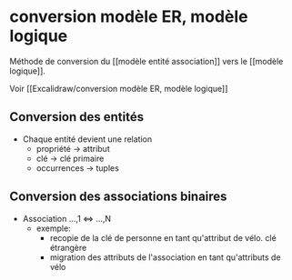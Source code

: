 # conversion modèle ER, modèle logique
Méthode de conversion du [[modèle entité association]] vers le [[modèle logique]].

Voir [[Excalidraw/conversion modèle ER, modèle logique]]


## Conversion des entités
 - Chaque entité devient une relation
     - propriété -> attribut
     - clé -> clé primaire
     - occurrences -> tuples

## Conversion des associations binaires
- Association ...,1 <=> ...,N
    - exemple:
        - recopie de la clé de personne en tant qu'attribut de vélo. clé étrangère
        - migration des attributs de l'association en tant qu'attributs de vélo
